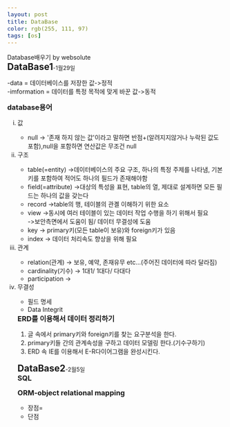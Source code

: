 ```yaml
---
layout: post
title: DataBase
color: rgb(255, 111, 97)
tags: [os]
---
```

<head>Database배우기 by websolute</head>
<meta charset = "utf-8">
<style> 
body {
    border: gray solid under 2px;
}
h3 {
    border-style: inset ;
    border: black 1px;
    display: inline;
}
h2 {
    display: inline;
}
span {
    font-size: 13px;
}
</style>
<br>
<h2>DataBase1</h2><span>-1월29일</span>
<p>
-data = 데이터베이스를 저장한 값->정적 <br>
-imformation = 데이터를 특정 목적에 맞게 바꾼 값->동적</p>
<h3>database용어</h3><br>
<ol type="i">
<li>값</li>
<ul>
<li>null -> '존재 하지 않는 값'이라고 말하면 반점+(알려지지않거나 누락된 값도 포함),null을 포함하면 연산값은 무조건 null</li>
</ul>
<li>구조</li>
<ul>
<li>table(=entity)  ->데이터베이스의 주요 구조, 하나의 특정 주제를 나타냄, 기본키를 포함하여 적어도 하나의 필드가 존재해야함</li>
<li>field(=attribute)  ->대상의 특성을 표현, table의 열, 제대로 설계하면 모든 필드는 하나의 값을 갖는다</li>
<li>record  ->table의 행, 테이블의 관곌 이해하기 위한 요소</li>
<li>view  ->동시에 여러 테이블이 있는 데이터 작업 수행을 하기 위해서 필요<br>
          ->보안측면에서 도움이 됨/ 데이터 무결성에 도움</li>
<li>key  -> primary키(모든 table이 보유)와 foreign키가 있음</li>
<li>index  -> 데이터 처리속도 향상을 위해 필요</li>
</ul>
<li>관계</li>
<ul>
<li>relation(관계) -> 보유, 예약, 존재유무 etc...(주어진 데이터에 따라 달라짐)</li>
<li>cardinality(기수)  -> 1대1/ 1대다/ 다대다</li>
<li>participation  -></li>
</ul>
<li>무결성</li>
<ul>
<li>필드 명세</li>
<li>Data Integrit</li>
</ul>
<h3>ERD를 이용해서 데이터 정리하기</h3>
<ol>
<li>글 속에서 primary키와 foreign키를 찾는 요구분석을 한다. </li>
<li>primary키들 간의 관계속성을 구하고 데이터 모델링 한다.(기수구하기)</li>
<li>ERD 속 IE를 이용해서 E-R다이어그램을 완성시킨다. </li> 
</ol>
<br>
<h2>DataBase2</h2><span>-2월5일</span>
<br><h3>SQL</h3><br>
<p></p>
<h3>ORM-object relational mapping</h3>
<p>
<ul>
<li>장점=</li>
<li>단점</li>
</ul>
</p>
</body>